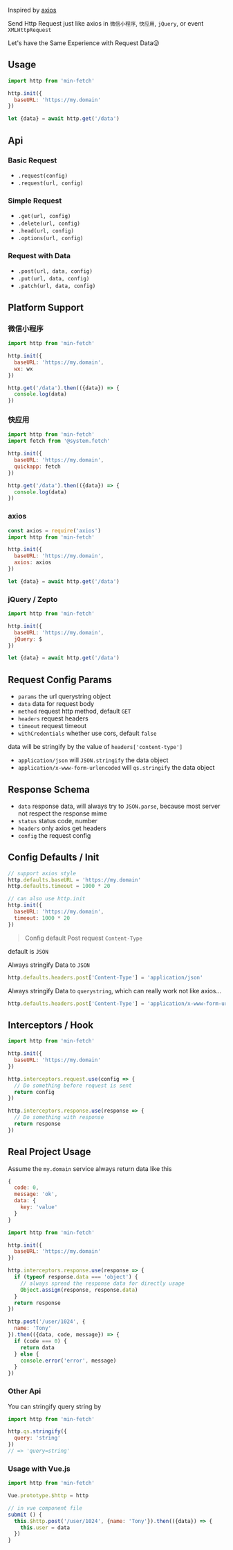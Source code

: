 Inspired by [axios](https://github.com/axios/axios)

Send Http Request just like axios in `微信小程序`, `快应用`, `jQuery`, or event `XMLHttpRequest`

Let's have the Same Experience with Request Data😜

Usage
---

```js
import http from 'min-fetch'

http.init({
  baseURL: 'https://my.domain'
})

let {data} = await http.get('/data')
```


Api
---

### Basic Request

- `.request(config)`
- `.request(url, config)`

### Simple Request

- `.get(url, config)`
- `.delete(url, config)`
- `.head(url, config)`
- `.options(url, config)`

### Request with Data

- `.post(url, data, config)`
- `.put(url, data, config)`
- `.patch(url, data, config)`


Platform Support
---

### 微信小程序

```js
import http from 'min-fetch'

http.init({
  baseURL: 'https://my.domain',
  wx: wx
})

http.get('/data').then(({data}) => {
  console.log(data)
})
```


### 快应用

```js
import http from 'min-fetch'
import fetch from '@system.fetch'

http.init({
  baseURL: 'https://my.domain',
  quickapp: fetch
})

http.get('/data').then(({data}) => {
  console.log(data)
})
```

### axios

```js
const axios = require('axios')
import http from 'min-fetch'

http.init({
  baseURL: 'https://my.domain',
  axios: axios
})

let {data} = await http.get('/data')
```

### jQuery / Zepto

```js
import http from 'min-fetch'

http.init({
  baseURL: 'https://my.domain',
  jQuery: $
})

let {data} = await http.get('/data')
```

Request Config Params
---

- `params` the url querystring object
- `data` data for request body
- `method` request http method, default `GET`
- `headers` request headers
- `timeout` request timeout
- `withCredentials` whether use cors, default `false`

data will be stringify by the value of `headers['content-type']`

- `application/json` will `JSON.stringify` the data object
- `application/x-www-form-urlencoded` will `qs.stringify` the data object


Response Schema
---

- `data` response data, will always try to `JSON.parse`, because most server not respect the response mime
- `status` status code, number
- `headers` only axios get headers
- `config` the request config

Config Defaults / Init
---

```js
// support axios style
http.defaults.baseURL = 'https://my.domain'
http.defaults.timeout = 1000 * 20

// can also use http.init
http.init({
  baseURL: 'https://my.domain',
  timeout: 1000 * 20
})
```

> Config default Post request `Content-Type`

default is `JSON`

Always stringify Data to `JSON`

```js
http.defaults.headers.post['Content-Type'] = 'application/json'
```

Always stringify Data to `querystring`, which can really work not like axios...

```js
http.defaults.headers.post['Content-Type'] = 'application/x-www-form-urlencoded'
```

Interceptors / Hook
---

```js
import http from 'min-fetch'

http.init({
  baseURL: 'https://my.domain'
})

http.interceptors.request.use(config => {
  // Do something before request is sent
  return config
})

http.interceptors.response.use(response => {
  // Do something with response
  return response
})
```


Real Project Usage
---

Assume the `my.domain` service always return data like this

```js
{
  code: 0,
  message: 'ok',
  data: {
    key: 'value'
  }
}
```

```js
import http from 'min-fetch'

http.init({
  baseURL: 'https://my.domain'
})

http.interceptors.response.use(response => {
  if (typeof response.data === 'object') {
    // always spread the response data for directly usage
    Object.assign(response, response.data)
  }
  return response
})

http.post('/user/1024', {
  name: 'Tony'
}).then(({data, code, message}) => {
  if (code === 0) {
    return data
  } else {
    console.error('error', message)
  }
})
```


### Other Api

You can stringify query string by

```js
import http from 'min-fetch'

http.qs.stringify({
  query: 'string'
})
// => 'query=string'
```


### Usage with Vue.js

```js
import http from 'min-fetch'

Vue.prototype.$http = http

// in vue component file
submit () {
  this.$http.post('/user/1024', {name: 'Tony'}).then(({data}) => {
    this.user = data
  })
}
```
